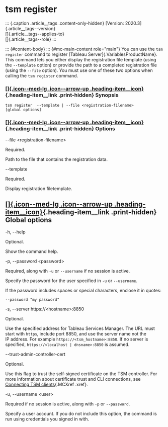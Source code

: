 

tsm register
============

::: {.caption .article__tags .content-only-hidden}
[Version: 2020.3]{.article__tags--version}\
[]{.article__tags--applies-to}\
[]{.article__tags--role}
:::

::: {#content-body}
::: {#mc-main-content role="main"}
You can use the `tsm register` command to register [Tableau
Server]{.VariablesProductName}. This command lets you either display the
registration file template (using the `--template` option) or provide
the path to a completed registration file (using the `--file` option).
You must use one of these two options when calling the `tsm register`
command.

<div>

### [[]{.icon--med-lg .icon--arrow-up .heading-item__icon}](https://help.tableau.com/current/server/en-us/cli_register_tsm.htm#){.heading-item__link .print-hidden} Synopsis

</div>

`tsm register  --template | --file <registration-filename> [global options]`

<div>

### [[]{.icon--med-lg .icon--arrow-up .heading-item__icon}](https://help.tableau.com/current/server/en-us/cli_register_tsm.htm#){.heading-item__link .print-hidden} Options

</div>

\--file \<registration-filename\>

Required.

Path to the file that contains the registration data.

\--template

Required.

Display registration filetemplate.

<div>

[[]{.icon--med-lg .icon--arrow-up .heading-item__icon}](https://help.tableau.com/current/server/en-us/cli_register_tsm.htm#){.heading-item__link .print-hidden} Global options
------------------------------------------------------------------------------------------------------------------------------------------------------------------------------

</div>

-h, \--help

Optional.

Show the command help.

-p, \--password \<password\>

Required, along with `-u` or `--username` if no session is active.

Specify the password for the user specified in `-u` or `--username`.

If the password includes spaces or special characters, enclose it in
quotes:

`--password "my password"`

-s, \--server https://\<hostname\>:8850

Optional.

Use the specified address for Tableau Services Manager. The URL must
start with `https`, include port 8850, and use the server name not the
IP address. For example `https://<tsm_hostname>:8850`. If no server is
specified, `https://<localhost | dnsname>:8850` is assumed.

\--trust-admin-controller-cert

Optional.

Use this flag to trust the self-signed certificate on the
TSM controller. For more information about certificate trust and
CLI connections, see [Connecting
TSM clients](https://help.tableau.com/current/server/en-us/tsm_overview.htm#Connecti){.MCXref
.xref}.

-u, \--username \<user\>

Required if no session is active, along with `-p` or `--password`.

Specify a user account. If you do not include this option, the command
is run using credentials you signed in with.
